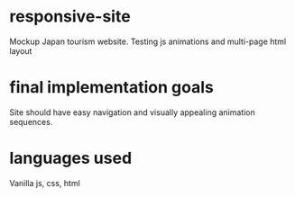 # responsive-site
Mockup Japan tourism website. Testing js animations and multi-page html layout

# final implementation goals
Site should have easy navigation and visually appealing animation sequences.

# languages used
Vanilla js, css, html
